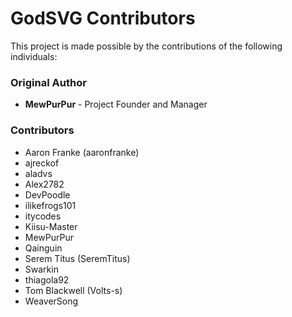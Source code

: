 # GodSVG Contributors

This project is made possible by the contributions of the following individuals:

### Original Author
- **MewPurPur** - Project Founder and Manager

### Contributors
- Aaron Franke (aaronfranke)
- ajreckof
- aladvs
- Alex2782
- DevPoodle
- ilikefrogs101
- itycodes
- Kiisu-Master
- MewPurPur
- Qainguin
- Serem Titus (SeremTitus)
- Swarkin
- thiagola92
- Tom Blackwell (Volts-s)
- WeaverSong
